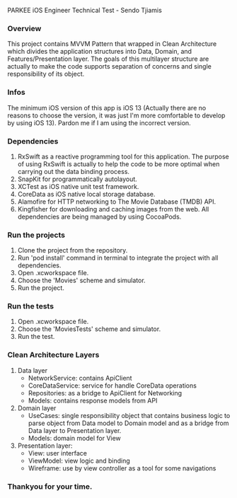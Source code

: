 
PARKEE iOS Engineer Technical Test - Sendo Tjiamis

### Overview
This project contains MVVM Pattern that wrapped in Clean Architecture which divides the application structures into Data, Domain, and Features/Presentation layer. The goals of this multilayer structure are actually to make the code supports separation of concerns and single responsibility of its object.

### Infos
The minimum iOS version of this app is iOS 13 (Actually there are no reasons to choose the version, it was just I'm more comfortable to develop by using iOS 13).
Pardon me if I am using the incorrect version.

### Dependencies
1. RxSwift as a reactive programming tool for this application. The purpose of using RxSwift is actually to help the code to be more optimal when carrying out the data binding process.
2. SnapKit for programmatically autolayout.
3. XCTest as iOS native unit test framework. 
4. CoreData as iOS native local storage database. 
5. Alamofire for HTTP networking to The Movie Database (TMDB) API.
6. Kingfisher for downloading and caching images from the web.
All dependencies are being managed by using CocoaPods.

### Run the projects
1. Clone the project from the repository.
2. Run 'pod install' command in terminal to integrate the project with all dependencies.
3. Open .xcworkspace file.
4. Choose the 'Movies' scheme and simulator.
5. Run the project.

### Run the tests
1. Open .xcworkspace file.
2. Choose the 'MoviesTests' scheme and simulator.
3. Run the test.

### Clean Architecture Layers
1. Data layer
    - NetworkService: contains ApiClient
    - CoreDataService: service for handle CoreData operations
    - Repositories: as a bridge to ApiClient for Networking
    - Models: contains response models from API
2. Domain layer
    - UseCases: single responsibility object that contains business logic to parse object from Data model to Domain model and as a bridge from Data layer to Presentation layer.
    - Models: domain model for View
3. Presentation layer:
    - View: user interface
    - ViewModel: view logic and binding
    - Wireframe: use by view controller as a tool for some navigations

### Thankyou for your time.

